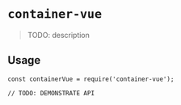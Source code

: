 # `container-vue`

> TODO: description

## Usage

```
const containerVue = require('container-vue');

// TODO: DEMONSTRATE API
```
